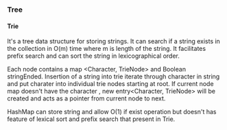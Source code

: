 ### Tree
#### Trie

It's a tree data structure for storing strings. It can search if a string exists in the collection in O(m) time where m is length of the string. It facilitates prefix search and can sort the string in lexicographical order.   

Each node contains a map <Character, TrieNode> and Boolean stringEnded. Insertion of a string into trie iterate through character in string and put charater into individual trie nodes starting at root. If current node map doesn't have the character , new entry<Character, TrieNode> will be created and acts as a pointer from current node to next.  

HashMap can store string and allow O(1) if exist operation but doesn't has feature of lexical sort and prefix search that present in Trie.  


